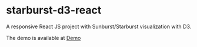 # starburst-d3-react
A responsive React JS project with Sunburst/Starburst visualization with D3.

The demo is available at [Demo](https://davidjohn-dj.github.io/starburst/build)
